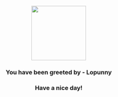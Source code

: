 <p align="center">
            <img src="https://raw.githubusercontent.com/PokeAPI/sprites/master/sprites/pokemon/428.png" width="150" height="150">
          </p>
          <h3 align="center">You have been greeted by - <b>Lopunny</b></h3>
          <h3 align="center">Have a nice day!</h3>
        